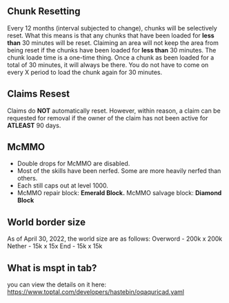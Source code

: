 ## Chunk Resetting
Every 12 months (interval subjected to change), chunks will be selectively reset. What this means is that any chunks that have been loaded for **less than** 30 minutes will be reset. Claiming an area will not keep the area from being reset if the chunks have been loaded for **less than** 30 minutes. The chunk loade time is a one-time thing. Once a chunk as been loaded for a total of 30 minutes, it will always be there. You do not have to come on every X period to load the chunk again for 30 minutes. 


## Claims Resest
Claims do **NOT** automatically reset. However, within reason, a claim can be requested for removal if the owner of the claim has not been active for **ATLEAST** 90 days.


## McMMO
- Double drops for McMMO are disabled.
- Most of the skills have been nerfed. Some are more heavily nerfed than others.
- Each still caps out at level 1000.
- McMMO repair block: **Emerald Block.**    McMMO salvage block: **Diamond Block**


## World border size
As of April 30, 2022, the world size are as follows:
Overword - 200k x 200k
Nether - 15k x 15x
End - 15k x 15k


## What is mspt in tab?
you can view the details on it here: https://www.toptal.com/developers/hastebin/oqaquricad.yaml
